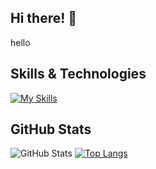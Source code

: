 ## Hi there! 👋
hello
## Skills & Technologies
[![My Skills](https://skillicons.dev/icons?i=anaconda,github,vscode,python&perline=8)](https://skillicons.dev)
## GitHub Stats
![GitHub Stats](https://github-readme-stats.vercel.app/api?username=AGE-00&show_icons=true&theme=radical)
[![Top Langs](https://github-readme-stats.vercel.app/api/top-langs/?username=AGE-00&layout=compact&theme=midnight-purple)](https://github.com/AGE-00) 
